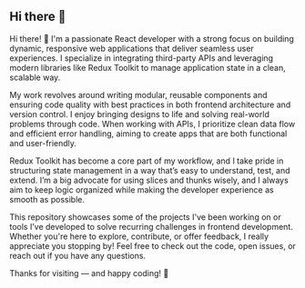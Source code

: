 ## Hi there 👋

Hi there! 👋 I'm a passionate React developer with a strong focus on building dynamic, responsive web applications that deliver seamless user experiences. I specialize in integrating third-party APIs and leveraging modern libraries like Redux Toolkit to manage application state in a clean, scalable way.

My work revolves around writing modular, reusable components and ensuring code quality with best practices in both frontend architecture and version control. I enjoy bringing designs to life and solving real-world problems through code. When working with APIs, I prioritize clean data flow and efficient error handling, aiming to create apps that are both functional and user-friendly.

Redux Toolkit has become a core part of my workflow, and I take pride in structuring state management in a way that’s easy to understand, test, and extend. I’m a big advocate for using slices and thunks wisely, and I always aim to keep logic organized while making the developer experience as smooth as possible.

This repository showcases some of the projects I've been working on or tools I’ve developed to solve recurring challenges in frontend development. Whether you're here to explore, contribute, or offer feedback, I really appreciate you stopping by! Feel free to check out the code, open issues, or reach out if you have any questions.

Thanks for visiting — and happy coding! 🚀


